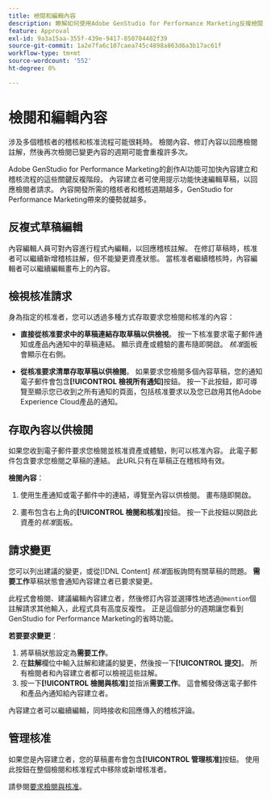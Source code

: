 ```yaml
---
title: 檢閱和編輯內容
description: 瞭解如何使用Adobe GenStudio for Performance Marketing反複檢閱和編輯內容。
feature: Approval
exl-id: 9a3a15aa-355f-439e-9417-850704402f39
source-git-commit: 1a2e7fa6c107caea745c4898a863d6a3b17ac61f
workflow-type: tm+mt
source-wordcount: '552'
ht-degree: 0%

---
```


# 檢閱和編輯內容

涉及多個稽核者的稽核和核准流程可能很耗時。 檢閱內容、修訂內容以回應檢閱註解，然後再次檢閱已變更內容的週期可能會重複許多次。

Adobe GenStudio for Performance Marketing的創作AI功能可加快內容建立和稽核流程的這些關鍵反複階段。 內容建立者可使用提示功能快速編輯草稿，以回應檢閱者請求。 內容開發所需的稽核者和稽核週期越多，GenStudio for Performance Marketing帶來的優勢就越多。

## 反複式草稿編輯

內容編輯人員可對內容進行程式內編輯，以回應稽核註解。 在修訂草稿時，核准者可以繼續新增稽核註解，但不能變更資產狀態。 當核准者繼續稽核時，內容編輯者可以繼續編輯畫布上的內容。

## 檢視核准請求

身為指定的核准者，您可以透過多種方式存取要求您檢閱和核准的內容：

* **直接從核准要求中的草稿連結存取草稿以供檢視**。 按一下核准要求電子郵件通知或產品內通知中的草稿連結。  顯示資產或體驗的畫布隨即開啟。 _核准_&#x200B;面板會顯示在右側。

* **從核准要求清單存取草稿以供檢閱**。 如果要求您檢閱多個內容草稿，您的通知電子郵件會包含&#x200B;**[!UICONTROL 檢視所有通知]**&#x200B;按鈕。 按一下此按鈕，即可導覽至顯示您已收到之所有通知的頁面，包括核准要求以及您已啟用其他Adobe Experience Cloud產品的通知。

## 存取內容以供檢閱

如果您收到電子郵件要求您檢閱並核准資產或體驗，則可以核准內容。 此電子郵件包含要求您檢閱之草稿的連結。 此URL只有在草稿正在稽核時有效。

**檢閱內容**：

1. 使用生產通知或電子郵件中的連結，導覽至內容以供檢閱。 畫布隨即開啟。

1. 畫布包含右上角的&#x200B;**[!UICONTROL 檢閱和核准]**&#x200B;按鈕。 按一下此按鈕以開啟此資產的&#x200B;_核准_&#x200B;面板。

## 請求變更

您可以列出建議的變更，或從[!DNL Content] _核准_&#x200B;面板詢問有關草稿的問題。 **需要工作**&#x200B;草稿狀態會通知內容建立者已要求變更。

此程式會檢閱、建議編輯內容建立者，然後修訂內容並選擇性地透過`@mention`個註解請求其他輸入，此程式具有高度反複性。 正是這個部分的週期讓您看到GenStudio for Performance Marketing的省時功能。

**若要要求變更**：

1. 將草稿狀態設定為&#x200B;**需要工作**。
1. 在&#x200B;**註解**&#x200B;欄位中輸入註解和建議的變更，然後按一下&#x200B;**[!UICONTROL 提交]**。 所有檢閱者和內容建立者都可以檢視這些註解。
1. 按一下&#x200B;**[!UICONTROL 檢閱與核准]**&#x200B;並指派&#x200B;**需要工作**。 這會觸發傳送電子郵件和產品內通知給內容建立者。

內容建立者可以繼續編輯，同時接收和回應傳入的稽核評論。

## 管理核准

如果您是內容建立者，您的草稿畫布會包含&#x200B;**[!UICONTROL 管理核准]**&#x200B;按鈕。 使用此按鈕在整個檢閱和核准程式中移除或新增核准者。

請參閱[要求檢閱與核准](./request-review.md)。
